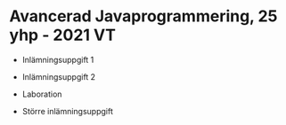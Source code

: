 # Avancerad Javaprogrammering, 25 yhp - 2021 VT

- Inlämningsuppgift 1 

- Inlämningsuppgift 2

- Laboration

- Större inlämningsuppgift

